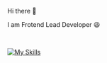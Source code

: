 Hi there :clap:

I am Frotend Lead Developer :laughing:

<br>

[![My Skills](https://skillicons.dev/icons?i=html,css,js,ts,python,php,react,vue,svelte,next,nuxt,laravel,nest,aws,gcp,cloudflare&perline=8)](https://skillicons.dev)




